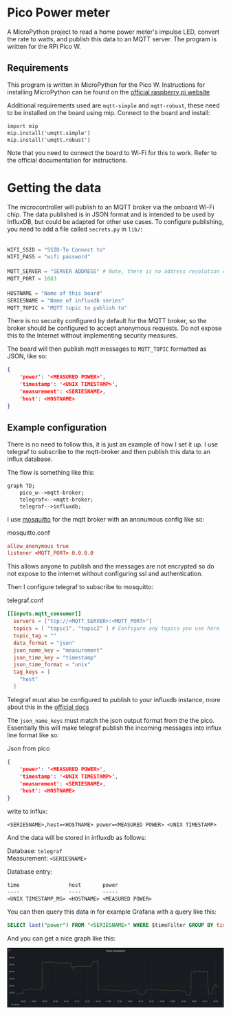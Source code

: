 # Pico Power meter

A MicroPython project to read a home power meter's impulse LED, convert the rate to watts, and publish this data to an MQTT server. The program is written for the RPi Pico W.

## Requirements
This program is written in MicroPython for the Pico W. Instructions for installing MicroPython can be found on the  [official raspberry pi website](https://projects.raspberrypi.org/en/projects/get-started-pico-w/1)

Additional requirements used are `mqtt-simple` and `mqtt-robust`, these need to be installed on the board using mip. Connect to the board and install:

```shell
import mip
mip.install('umqtt.simple')
mip.install('umqtt.robust')
```

Note that you need to connect the board to Wi-Fi for this to work. Refer to the official documentation for instructions.

# Getting the data
The microcontroller will publish to an MQTT broker via the onboard Wi-Fi chip. The data published is in JSON format and is intended to be used by InfluxDB, but could be adapted for other use cases. To configure publishing, you need to add a file called `secrets.py` in `lib/`:

```python

WIFI_SSID = "SSID-To Connect to"
WIFI_PASS = "wifi password"

MQTT_SERVER = "SERVER ADDRESS" # Note, there is no address resolution configured, this should be an IP
MQTT_PORT = 1883

HOSTNAME = "Name of this board"
SERIESNAME = "Name of influxdb series"
MQTT_TOPIC = "MQTT topic to publish to"
```

There is no security configured by default for the MQTT broker, so the broker should be configured to accept anonymous requests. Do not expose this to the Internet without implementing security measures.

The board will then publish mqtt messages to `MQTT_TOPIC` formatted as JSON, like so:

```json
{
    'power': '<MEASURED POWER>',
    'timestamp': '<UNIX TIMESTAMP>',
    'measurement': <SERIESNAME>,
    'host': <HOSTNAME>
}
```

## Example configuration
There is no need to follow this, it is just an example of how I set it up. I use telegraf to subscribe to the mqtt-broker and then publish this data to an influx database.

The flow is something like this:

```mermaid
graph TD;
    pico_w-->mqtt-broker;
    telegraf<-->mqtt-broker;
    telegraf-->influxdb;
```

I use [mosquitto](https://mosquitto.org/) for the mqtt broker with an anonumous config like so: 

mosquitto.conf
```conf
allow_anonymous true
listener <MQTT_PORT> 0.0.0.0
```

This allows anyone to publish and the messages are not encrypted so do not expose to the internet without configuring ssl and authentication.

Then I configure telegraf to subscribe to mosquitto:

telegraf.conf

```conf
[[inputs.mqtt_consumer]]
  servers = ["tcp://<MQTT_SERVER>:<MQTT_PORT>"]
  topics = [ "topic1", "topic2" ] # Configure any topics you use here
  topic_tag = ""
  data_format = "json"
  json_name_key = "measurement"
  json_time_key = "timestamp"
  json_time_format = "unix"
  tag_keys = [
    "host"
  ]
```

Telegraf must also be configured to publish to your influxdb instance, more about this in the [official docs](https://github.com/influxdata/telegraf/blob/master/plugins/outputs/influxdb/README.md)

The `json_name_keys` must match the json output format from the the pico. Essentially this will make telegraf publish the incoming messages into influx line format like so:

Json from pico
```json
{
    'power': '<MEASURED POWER>',
    'timestamp': '<UNIX TIMESTAMP>',
    'measurement': <SERIESNAME>,
    'host': <HOSTNAME>
}
```
write to influx:

```text
<SERIESNAME>,host=<HOSTNAME> power=<MEASURED POWER> <UNIX TIMESTAMP>
```

And the data will be stored in influxdb as follows:

Database: `telegraf`<br>
Measurement: `<SERIESNAME>`

Database entry:
```text
time                host       power
----                ----       -----
<UNIX TIMESTAMP_MS> <HOSTNAME> <MEASURED POWER>
```

You can then query this data in for example Grafana with a query like this:

```sql
SELECT last("power") FROM "<SERIESNAME>" WHERE $timeFilter GROUP BY time($interval), "host" ORDER BY time DESC
```

And you can get a nice graph like this:

![example grapahan graph](example_graph.png "Power Consumption")
